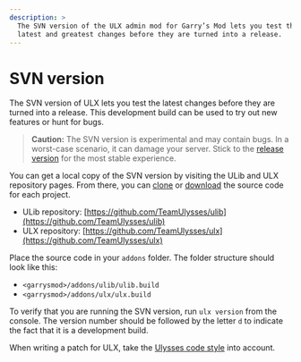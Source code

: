 ```yaml
---
description: >
  The SVN version of the ULX admin mod for Garry’s Mod lets you test the
  latest and greatest changes before they are turned into a release.
---
```

# SVN version

The SVN version of ULX lets you test the latest changes before they are turned into a release. This development build can be used to try out new features or hunt for bugs.

> **Caution:** The SVN version is experimental and may contain bugs. In a worst-case scenario, it can damage your server. Stick to the [release version](installation) for the most stable experience.

You can get a local copy of the SVN version by visiting the ULib and ULX repository pages. From there, you can [clone](https://help.github.com/en/articles/cloning-a-repository) or [download](https://stackoverflow.com/a/6466993) the source code for each project.

- ULib repository: [https://github.com/TeamUlysses/ulib](https://github.com/TeamUlysses/ulib)
- ULX repository: [https://github.com/TeamUlysses/ulx](https://github.com/TeamUlysses/ulx)

Place the source code in your `addons` folder. The folder structure should look like this:
- `<garrysmod>/addons/ulib/ulib.build`
- `<garrysmod>/addons/ulx/ulx.build`

To verify that you are running the SVN version, run `ulx version` from the console. The version number should be followed by the letter `d` to indicate the fact that it is a development build.

When writing a patch for ULX, take the [Ulysses code style](https://forums.ulyssesmod.net/index.php/topic,3658.0.html) into account.
